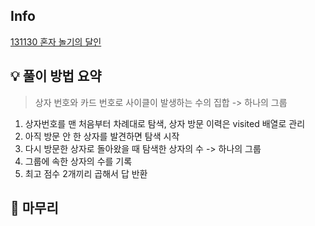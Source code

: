 ## Info
[131130 혼자 놀기의 달인](https://school.programmers.co.kr/learn/courses/30/lessons/131130)

## 💡 풀이 방법 요약
> 상자 번호와 카드 번호로 사이클이 발생하는 수의 집합 -> 하나의 그룹

1. 상자번호를 맨 처음부터 차례대로 탐색, 상자 방문 이력은 visited 배열로 관리
2. 아직 방문 안 한 상자를 발견하면 탐색 시작
3. 다시 방문한 상자로 돌아왔을 때 탐색한 상자의 수 -> 하나의 그룹
4. 그룹에 속한 상자의 수를 기록
5. 최고 점수 2개끼리 곱해서 답 반환

## 🙂 마무리

